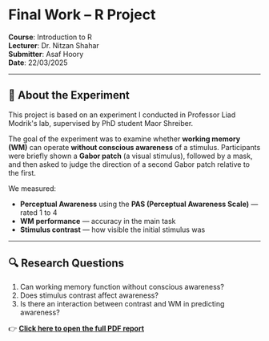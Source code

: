
# Final Work – R Project

**Course**: Introduction to R  
**Lecturer**: Dr. Nitzan Shahar  
**Submitter**: Asaf Hoory  
**Date**: 22/03/2025

---

## 🧪 About the Experiment

This project is based on an experiment I conducted in Professor Liad Modrik's lab, supervised by PhD student Maor Shreiber.

The goal of the experiment was to examine whether **working memory (WM)** can operate **without conscious awareness** of a stimulus. Participants were briefly shown a **Gabor patch** (a visual stimulus), followed by a mask, and then asked to judge the direction of a second Gabor patch relative to the first.

We measured:
- **Perceptual Awareness** using the **PAS (Perceptual Awareness Scale)** — rated 1 to 4
- **WM performance** — accuracy in the main task
- **Stimulus contrast** — how visible the initial stimulus was

---

## 🔍 Research Questions

1. Can working memory function without conscious awareness?  
2. Does stimulus contrast affect awareness?  
3. Is there an interaction between contrast and WM in predicting awareness?



👉 [**Click here to open the full PDF report**](./Final_R_PDF.pdf)




